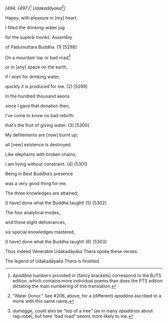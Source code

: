 *\[494. {497.}*[^1] *Udakadāyaka*[^2]*\]*

Happy, with pleasure in \[my\] heart,

I filled the drinking-water jug

for the superb monks’ Assembly

of Padumuttara Buddha. (1) \[5298\]

On a mountain top or bad road[^3]

or in \[any\] space on the earth,

if I wish for drinking water,

quickly it is produced for me. (2) \[5299\]

In the hundred thousand aeons

since I gave that donation then,

I’ve come to know no bad rebirth:

that’s the fruit of giving water. (3) \[5300\]

My defilements are \[now\] burnt up;

all \[new\] existence is destroyed.

Like elephants with broken chains,

I am living without constraint. (4) \[5301\]

Being in Best Buddha’s presence

was a very good thing for me.

The three knowledges are attained;

\[I have\] done what the Buddha taught! (5) \[5302\]

The four analytical modes,

and these eight deliverances,

six special knowledges mastered,

\[I have\] done what the Buddha taught! (6) \[5303\]

Thus indeed Venerable Udakadāyaka Thera spoke these verses.

The legend of Udakadāyaka Thera is finished.

[^1]: *Apadāna* numbers provided in {fancy brackets} correspond to the
    BJTS edition, which contains more individual poems than does the PTS
    edition dictating the main numbering of this translation.

[^2]: “Water Donor.” See \#206, above, for a (different) *apadāna*
    ascribed to a monk with this same name.

[^3]: *dumagge,* could also be “top of a tree” (as in many *apadānas*
    about rag-robe), but here “bad road" seems more likely to me.
